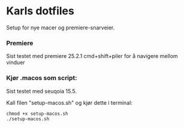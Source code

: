 # Karls dotfiles

Setup for nye macer og premiere-snarveier.

### Premiere
Sist testet med premiere 25.2.1
cmd+shift+piler for å navigere mellom vinduer

### Kjør .macos som script:
Sist testet med seuqoia 15.5.

Kall filen "setup-macos.sh" og kjør dette i terminal:
```
chmod +x setup-macos.sh
./setup-macos.sh
```